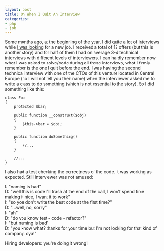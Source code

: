 ```yaml
---
layout: post
title: On When I Quit An Interview
categories:
- php
- job
---
```


Some months ago, at the beginning of the year, I did quite a lot of interviews while [I was looking](http://dlondero.it/php/symfony2/job/2014/01/15/looking-for-a-new-opportunity.html) for a new job. I received a total of 12 offers (but this is another story) and for half of them I had on average 3-4 technical interviews with different levels of interviewers.
I can hardly remember now what I was asked to solve/code during all these interviews, what I firmly remember is the one I quit before the end. I was having the second technical interview with one of the CTOs of this venture located in Central Europe (no I will not tell you their name) when the interviewer asked me to write a class to do something (which is not essential to the story). So I did something like this:

	class Foo
	{
		protected $bar;

		public function __construct($obj)
		{
			$this->bar = $obj;
		}

		public function doSomething()
		{
			//...
		}

		//...
	}

I also had a test checking the correctness of the code. It was working as expected. Still interviewer was not amused: 

I: "naming is bad"  
D: "well this is code I'll trash at the end of the call, I won't spend time making it nice, I want it to work"  
I: "so you don't write the best code at the first time?"  
D: "...well, no, sorry"  
I: "ah"  
D: "do you know test - code - refactor?"  
I: "but naming is bad"  
D: "you know what? thanks for your time but I'm not looking for that kind of company. cya!"  

Hiring developers: you're doing it wrong!
